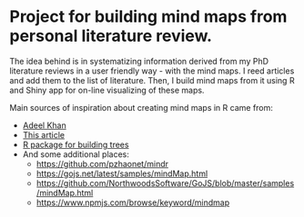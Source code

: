 # Project for building mind maps from personal literature review.

The idea behind is in systematizing information derived from my PhD literature reviews in a user friendly way - with the mind maps. I reed articles and add them to the list of literature. Then, I build mind maps from it using R and Shiny app for on-line visualizing of these maps. 

Main sources of inspiration about creating mind maps in R came from:

* [Adeel Khan](https://adeelk93.github.io/post/17/3/28/collapsibleTree/)
* [This article](https://adeelk93.github.io/collapsibleTree/)
* [R package for building trees](https://github.com/AdeelK93/collapsibleTree)
* And some additional places:
  - https://github.com/pzhaonet/mindr
  - https://gojs.net/latest/samples/mindMap.html
  - https://github.com/NorthwoodsSoftware/GoJS/blob/master/samples/mindMap.html
  - https://www.npmjs.com/browse/keyword/mindmap
  